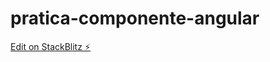 # pratica-componente-angular

[Edit on StackBlitz ⚡️](https://stackblitz.com/edit/github-rzspnj-9tjhnr)
